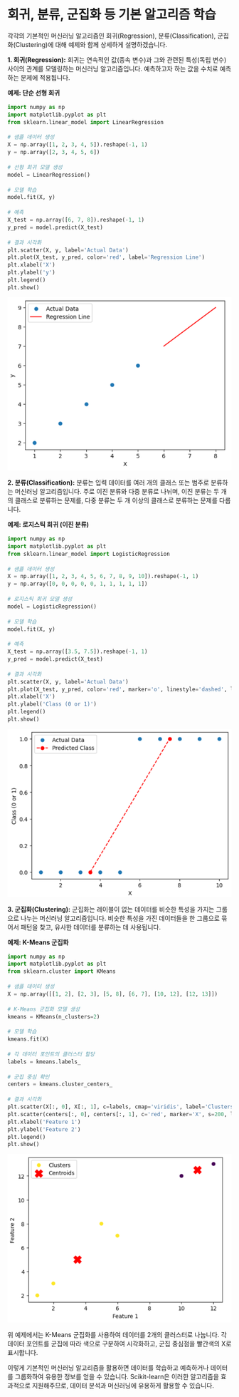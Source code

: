 # 회귀, 분류, 군집화 등 기본 알고리즘 학습
각각의 기본적인 머신러닝 알고리즘인 회귀(Regression), 분류(Classification), 군집화(Clustering)에 대해 예제와 함께 상세하게 설명하겠습니다.

**1. 회귀(Regression):**
회귀는 연속적인 값(종속 변수)과 그와 관련된 특성(독립 변수) 사이의 관계를 모델링하는 머신러닝 알고리즘입니다. 예측하고자 하는 값을 수치로 예측하는 문제에 적용됩니다.

**예제: 단순 선형 회귀**

```python
import numpy as np
import matplotlib.pyplot as plt
from sklearn.linear_model import LinearRegression

# 샘플 데이터 생성
X = np.array([1, 2, 3, 4, 5]).reshape(-1, 1)
y = np.array([2, 3, 4, 5, 6])

# 선형 회귀 모델 생성
model = LinearRegression()

# 모델 학습
model.fit(X, y)

# 예측
X_test = np.array([6, 7, 8]).reshape(-1, 1)
y_pred = model.predict(X_test)

# 결과 시각화
plt.scatter(X, y, label='Actual Data')
plt.plot(X_test, y_pred, color='red', label='Regression Line')
plt.xlabel('X')
plt.ylabel('y')
plt.legend()
plt.show()
```
![](images/2023-07-20-14-54-56.png)

**2. 분류(Classification):**
분류는 입력 데이터를 여러 개의 클래스 또는 범주로 분류하는 머신러닝 알고리즘입니다. 주로 이진 분류와 다중 분류로 나뉘며, 이진 분류는 두 개의 클래스로 분류하는 문제를, 다중 분류는 두 개 이상의 클래스로 분류하는 문제를 다룹니다.

**예제: 로지스틱 회귀 (이진 분류)**

```python
import numpy as np
import matplotlib.pyplot as plt
from sklearn.linear_model import LogisticRegression

# 샘플 데이터 생성
X = np.array([1, 2, 3, 4, 5, 6, 7, 8, 9, 10]).reshape(-1, 1)
y = np.array([0, 0, 0, 0, 0, 1, 1, 1, 1, 1])

# 로지스틱 회귀 모델 생성
model = LogisticRegression()

# 모델 학습
model.fit(X, y)

# 예측
X_test = np.array([3.5, 7.5]).reshape(-1, 1)
y_pred = model.predict(X_test)

# 결과 시각화
plt.scatter(X, y, label='Actual Data')
plt.plot(X_test, y_pred, color='red', marker='o', linestyle='dashed', label='Predicted Class')
plt.xlabel('X')
plt.ylabel('Class (0 or 1)')
plt.legend()
plt.show()
```
![](images/2023-07-20-14-55-27.png)

**3. 군집화(Clustering):**
군집화는 레이블이 없는 데이터를 비슷한 특성을 가지는 그룹으로 나누는 머신러닝 알고리즘입니다. 비슷한 특성을 가진 데이터들을 한 그룹으로 묶어서 패턴을 찾고, 유사한 데이터를 분류하는 데 사용됩니다.

**예제: K-Means 군집화**

```python
import numpy as np
import matplotlib.pyplot as plt
from sklearn.cluster import KMeans

# 샘플 데이터 생성
X = np.array([[1, 2], [2, 3], [5, 8], [6, 7], [10, 12], [12, 13]])

# K-Means 군집화 모델 생성
kmeans = KMeans(n_clusters=2)

# 모델 학습
kmeans.fit(X)

# 각 데이터 포인트의 클러스터 할당
labels = kmeans.labels_

# 군집 중심 확인
centers = kmeans.cluster_centers_

# 결과 시각화
plt.scatter(X[:, 0], X[:, 1], c=labels, cmap='viridis', label='Clusters')
plt.scatter(centers[:, 0], centers[:, 1], c='red', marker='X', s=200, label='Centroids')
plt.xlabel('Feature 1')
plt.ylabel('Feature 2')
plt.legend()
plt.show()
```
![](images/2023-07-20-14-57-39.png)

위 예제에서는 K-Means 군집화를 사용하여 데이터를 2개의 클러스터로 나눕니다. 각 데이터 포인트를 군집에 따라 색으로 구분하여 시각화하고, 군집 중심점을 빨간색의 X로 표시합니다.

이렇게 기본적인 머신러닝 알고리즘을 활용하면 데이터를 학습하고 예측하거나 데이터를 그룹화하여 유용한 정보를 얻을 수 있습니다. Scikit-learn은 이러한 알고리즘을 효과적으로 지원해주므로, 데이터 분석과 머신러닝에 유용하게 활용할 수 있습니다.